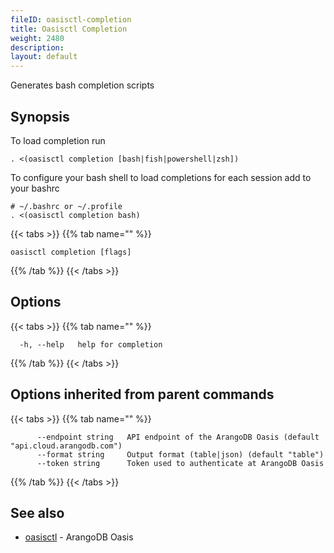 ```yaml
---
fileID: oasisctl-completion
title: Oasisctl Completion
weight: 2480
description: 
layout: default
---
```

Generates bash completion scripts

## Synopsis

To load completion run

    . <(oasisctl completion [bash|fish|powershell|zsh])

To configure your bash shell to load completions for each session add to your bashrc

    # ~/.bashrc or ~/.profile
    . <(oasisctl completion bash)


{{< tabs >}}
{{% tab name="" %}}
```
oasisctl completion [flags]
```
{{% /tab %}}
{{< /tabs >}}

## Options

{{< tabs >}}
{{% tab name="" %}}
```
  -h, --help   help for completion
```
{{% /tab %}}
{{< /tabs >}}

## Options inherited from parent commands

{{< tabs >}}
{{% tab name="" %}}
```
      --endpoint string   API endpoint of the ArangoDB Oasis (default "api.cloud.arangodb.com")
      --format string     Output format (table|json) (default "table")
      --token string      Token used to authenticate at ArangoDB Oasis
```
{{% /tab %}}
{{< /tabs >}}

## See also

* [oasisctl](oasisctl-options)	 - ArangoDB Oasis

